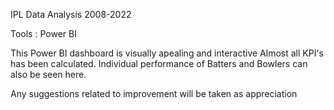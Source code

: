 IPL Data Analysis 2008-2022

Tools : Power BI

This Power BI dashboard is visually apealing and interactive
Almost all KPI's has been calculated.
Individual performance of Batters and Bowlers can also be seen here.

Any suggestions related to improvement will be taken as appreciation